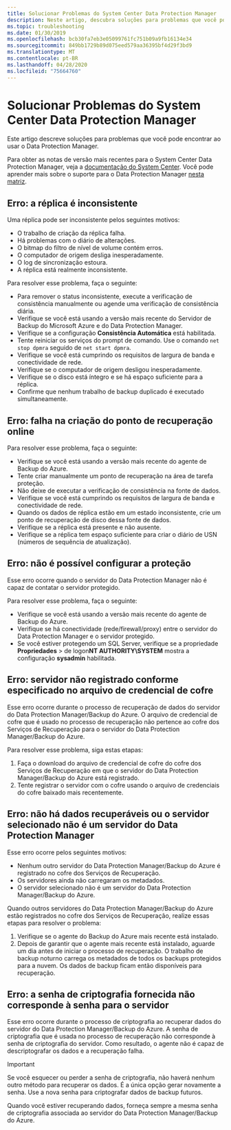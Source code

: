 ```yaml
---
title: Solucionar Problemas do System Center Data Protection Manager
description: Neste artigo, descubra soluções para problemas que você pode encontrar ao usar o System Center Data Protection Manager.
ms.topic: troubleshooting
ms.date: 01/30/2019
ms.openlocfilehash: bcb30fa7eb3e05099761fc751b09a9fb16134e34
ms.sourcegitcommit: 849bb1729b89d075eed579aa36395bf4d29f3bd9
ms.translationtype: MT
ms.contentlocale: pt-BR
ms.lasthandoff: 04/28/2020
ms.locfileid: "75664760"
---
```

# <a name="troubleshoot-system-center-data-protection-manager"></a>Solucionar Problemas do System Center Data Protection Manager

Este artigo descreve soluções para problemas que você pode encontrar ao usar o Data Protection Manager.

Para obter as notas de versão mais recentes para o System Center Data Protection Manager, veja a [documentação do System Center](https://docs.microsoft.com/system-center/dpm/dpm-release-notes?view=sc-dpm-2016). Você pode aprender mais sobre o suporte para o Data Protection Manager [nesta matriz](https://docs.microsoft.com/system-center/dpm/dpm-protection-matrix?view=sc-dpm-2016).

## <a name="error-replica-is-inconsistent"></a>Erro: a réplica é inconsistente

Uma réplica pode ser inconsistente pelos seguintes motivos:

- O trabalho de criação da réplica falha.
- Há problemas com o diário de alterações.
- O bitmap do filtro de nível de volume contém erros.
- O computador de origem desliga inesperadamente.
- O log de sincronização estoura.
- A réplica está realmente inconsistente.

Para resolver esse problema, faça o seguinte:

- Para remover o status inconsistente, execute a verificação de consistência manualmente ou agende uma verificação de consistência diária.
- Verifique se você está usando a versão mais recente do Servidor de Backup do Microsoft Azure e do Data Protection Manager.
- Verifique se a configuração **Consistência Automática** está habilitada.
- Tente reiniciar os serviços do prompt de comando. Use o comando `net stop dpmra` seguido de `net start dpmra`.
- Verifique se você está cumprindo os requisitos de largura de banda e conectividade de rede.
- Verifique se o computador de origem desligou inesperadamente.
- Verifique se o disco está íntegro e se há espaço suficiente para a réplica.
- Confirme que nenhum trabalho de backup duplicado é executado simultaneamente.

## <a name="error-online-recovery-point-creation-failed"></a>Erro: falha na criação do ponto de recuperação online

Para resolver esse problema, faça o seguinte:

- Verifique se você está usando a versão mais recente do agente de Backup do Azure.
- Tente criar manualmente um ponto de recuperação na área de tarefa proteção.
- Não deixe de executar a verificação de consistência na fonte de dados.
- Verifique se você está cumprindo os requisitos de largura de banda e conectividade de rede.
- Quando os dados de réplica estão em um estado inconsistente, crie um ponto de recuperação de disco dessa fonte de dados.
- Verifique se a réplica está presente e não ausente.
- Verifique se a réplica tem espaço suficiente para criar o diário de USN (números de sequência de atualização).

## <a name="error-unable-to-configure-protection"></a>Erro: não é possível configurar a proteção

Esse erro ocorre quando o servidor do Data Protection Manager não é capaz de contatar o servidor protegido.

Para resolver esse problema, faça o seguinte:

- Verifique se você está usando a versão mais recente do agente de Backup do Azure.
- Verifique se há conectividade (rede/firewall/proxy) entre o servidor do Data Protection Manager e o servidor protegido.
- Se você estiver protegendo um SQL Server, verifique se a propriedade **Propriedades** > de logon**NT AUTHORITY\SYSTEM** mostra a configuração **sysadmin** habilitada.

## <a name="error-server-not-registered-as-specified-in-vault-credential-file"></a>Erro: servidor não registrado conforme especificado no arquivo de credencial de cofre

Esse erro ocorre durante o processo de recuperação de dados do servidor do Data Protection Manager/Backup do Azure. O arquivo de credencial de cofre que é usado no processo de recuperação não pertence ao cofre dos Serviços de Recuperação para o servidor do Data Protection Manager/Backup do Azure.

Para resolver esse problema, siga estas etapas:

1. Faça o download do arquivo de credencial de cofre do cofre dos Serviços de Recuperação em que o servidor do Data Protection Manager/Backup do Azure está registrado.
2. Tente registrar o servidor com o cofre usando o arquivo de credenciais do cofre baixado mais recentemente.

## <a name="error-no-recoverable-data-or-selected-server-not-a-data-protection-manager-server"></a>Erro: não há dados recuperáveis ou o servidor selecionado não é um servidor do Data Protection Manager

Esse erro ocorre pelos seguintes motivos:

- Nenhum outro servidor do Data Protection Manager/Backup do Azure é registrado no cofre dos Serviços de Recuperação.
- Os servidores ainda não carregaram os metadados.
- O servidor selecionado não é um servidor do Data Protection Manager/Backup do Azure.

Quando outros servidores do Data Protection Manager/Backup do Azure estão registrados no cofre dos Serviços de Recuperação, realize essas etapas para resolver o problema:

1. Verifique se o agente do Backup do Azure mais recente está instalado.
2. Depois de garantir que o agente mais recente está instalado, aguarde um dia antes de iniciar o processo de recuperação. O trabalho de backup noturno carrega os metadados de todos os backups protegidos para a nuvem. Os dados de backup ficam então disponíveis para recuperação.

## <a name="error-provided-encryption-passphrase-doesnt-match-passphrase-for-server"></a>Erro: a senha de criptografia fornecida não corresponde à senha para o servidor

Esse erro ocorre durante o processo de criptografia ao recuperar dados do servidor do Data Protection Manager/Backup do Azure. A senha de criptografia que é usada no processo de recuperação não corresponde à senha de criptografia do servidor. Como resultado, o agente não é capaz de descriptografar os dados e a recuperação falha.

> [!IMPORTANT]
> Se você esquecer ou perder a senha de criptografia, não haverá nenhum outro método para recuperar os dados. É a única opção gerar novamente a senha. Use a nova senha para criptografar dados de backup futuros.
>
> Quando você estiver recuperando dados, forneça sempre a mesma senha de criptografia associada ao servidor do Data Protection Manager/Backup do Azure.
>
